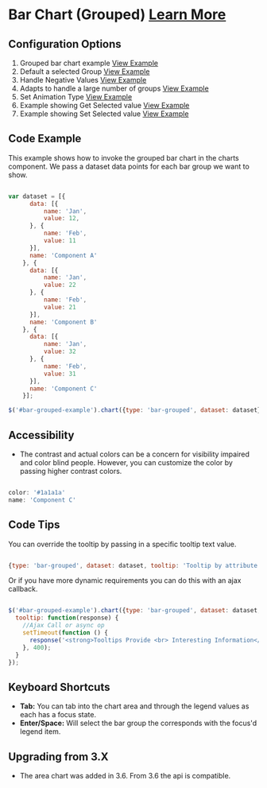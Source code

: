 
# Bar Chart (Grouped)  [Learn More](#)

## Configuration Options

1. Grouped bar chart example [View Example]( ../components/bar-grouped/example-index)
2. Default a selected Group [View Example]( ../components/bar-grouped/example-selected)
3. Handle Negative Values [View Example]( ../components/bar-grouped/example-negative)
4. Adapts to handle a large number of groups [View Example]( ../components/bar-grouped/test-many-groups)
4. Set Animation Type [View Example]( ../components/bar-grouped/example-animation)
6. Example showing Get Selected value [View Example]( ../components/bar-grouped/example-get-selected)
7. Example showing Set Selected value [View Example]( ../components/bar-grouped/example-set-selected)

## Code Example

This example shows how to invoke the grouped bar chart in the charts component. We pass a dataset data points for each bar group we want to show.
```javascript

var dataset = [{
      data: [{
          name: 'Jan',
          value: 12,
      }, {
          name: 'Feb',
          value: 11
      }],
      name: 'Component A'
    }, {
      data: [{
          name: 'Jan',
          value: 22
      }, {
          name: 'Feb',
          value: 21
      }],
      name: 'Component B'
    }, {
      data: [{
          name: 'Jan',
          value: 32
      }, {
          name: 'Feb',
          value: 31
      }],
      name: 'Component C'
    }];

$('#bar-grouped-example').chart({type: 'bar-grouped', dataset: dataset});


```

## Accessibility

- The contrast and actual colors can be a concern for visibility impaired and color blind people. However, you can customize the color by passing higher contrast colors.

```javascript

color: '#1a1a1a'
name: 'Component C'


```

## Code Tips

You can override the tooltip by passing in a specific tooltip text value.

```javascript

{type: 'bar-grouped', dataset: dataset, tooltip: 'Tooltip by attribute'}


```

Or if you have more dynamic requirements you can do this with an ajax callback.

```javascript

$('#bar-grouped-example').chart({type: 'bar-grouped', dataset: dataset,
  tooltip: function(response) {
    //Ajax Call or async op
    setTimeout(function () {
      response('<strong>Tooltips Provide <br> Interesting Information</strong>');
    }, 400);
  }
});


```

## Keyboard Shortcuts

-   **Tab:** You can tab into the chart area and through the legend values as each has a focus state.
-   **Enter/Space:** Will select the bar group the corresponds with the focus'd legend item.

## Upgrading from 3.X

-   The area chart was added in 3.6. From 3.6 the api is compatible.
